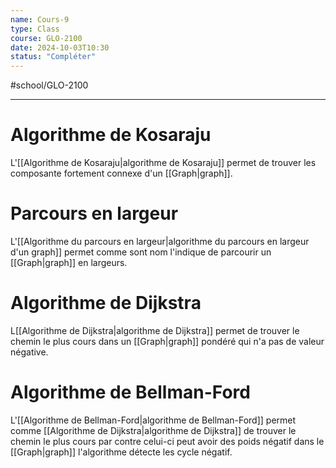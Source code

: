 ```yaml
---
name: Cours-9
type: Class
course: GLO-2100
date: 2024-10-03T10:30
status: "Compléter"
---
```

#school/GLO-2100 
***

# Algorithme de Kosaraju
L'[[Algorithme de Kosaraju|algorithme de Kosaraju]] permet de trouver les composante fortement connexe d'un [[Graph|graph]].

# Parcours en largeur
L'[[Algorithme du parcours en largeur|algorithme du parcours en largeur d'un graph]] permet comme sont nom l'indique de parcourir un [[Graph|graph]] en largeurs.

# Algorithme de Dijkstra
L[[Algorithme de Dijkstra|algorithme de Dijkstra]] permet de trouver le chemin le plus cours dans un [[Graph|graph]] pondéré qui n'a pas de valeur négative.

# Algorithme de Bellman-Ford
L'[[Algorithme de Bellman-Ford|algorithme de Bellman-Ford]] permet comme [[Algorithme de Dijkstra|algorithme de Dijkstra]] de trouver le chemin le plus cours par contre celui-ci peut avoir des poids négatif dans le [[Graph|graph]] l'algorithme détecte les cycle négatif.
